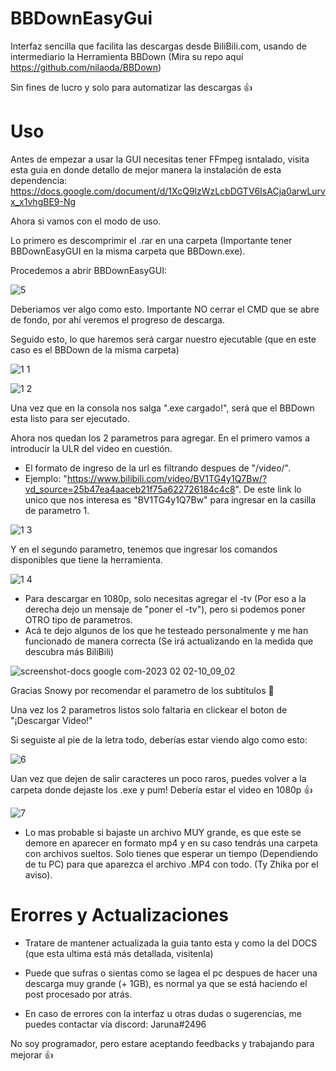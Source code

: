 # BBDownEasyGui

Interfaz sencilla que facilita las descargas desde BiliBili.com, usando de intermediario la Herramienta BBDown (Mira su repo aquí https://github.com/nilaoda/BBDown)

Sin fines de lucro y solo para automatizar las descargas 👍

# Uso
Antes de empezar a usar la GUI necesitas tener FFmpeg isntalado, visita esta guia en donde detallo de mejor manera la instalación de esta dependencia:
https://docs.google.com/document/d/1XcQ9lzWzLcbDGTV6IsACja0arwLurvx_x1vhgBE9-Ng

Ahora si vamos con el modo de uso.

Lo primero es descomprimir el .rar en una carpeta (Importante tener BBDownEasyGUI en la misma carpeta que BBDown.exe).

Procedemos a abrir BBDownEasyGUI:

![5](https://user-images.githubusercontent.com/106907367/216330714-397fdf8b-930c-4b52-a3a6-7251aee2059f.PNG)

Deberiamos ver algo como esto. Importante NO cerrar el CMD que se abre de fondo, por ahí veremos el progreso de descarga.

Seguido esto, lo que haremos será cargar nuestro ejecutable (que en este caso es el BBDown de la misma carpeta)

![1 1](https://user-images.githubusercontent.com/106907367/216331158-39e4b4a4-fd80-4ee3-b614-d0ee3df4abf6.PNG)

![1 2](https://user-images.githubusercontent.com/106907367/216331184-a570bb1f-e846-4d20-be60-38e4bc0cdb00.PNG)

Una vez que en la consola nos salga ".exe cargado!", será que el BBDown esta listo para ser ejecutado.

Ahora nos quedan los 2 parametros para agregar. En el primero vamos a introducir la ULR del video en cuestión.
* El formato de ingreso de la url es filtrando despues de "/video/". 
* Ejemplo: "https://www.bilibili.com/video/BV1TG4y1Q7Bw/?vd_source=25b47ea4aaceb21f75a622726184c4c8". De este link lo unico que nos interesa es "BV1TG4y1Q7Bw" para ingresar en la casilla de parametro 1.

![1 3](https://user-images.githubusercontent.com/106907367/216333062-c2db18a1-e2aa-4745-bde8-6eb3e191e353.PNG)

Y en el segundo parametro, tenemos que ingresar los comandos disponibles que tiene la herramienta.

![1 4](https://user-images.githubusercontent.com/106907367/216333465-5cbcc26f-2b22-445b-a095-b2ddddea6772.PNG)

* Para descargar en 1080p, solo necesitas agregar el -tv (Por eso a la derecha dejo un mensaje de "poner el -tv"), pero si podemos poner OTRO tipo de parametros. 
* Acá te dejo algunos de los que he testeado personalmente y me han funcionado de manera correcta (Se irá actualizando en la medida que descubra más BiliBili)

![screenshot-docs google com-2023 02 02-10_09_02](https://user-images.githubusercontent.com/106907367/216334054-97ec5edd-5789-4cd8-acdf-9cd6714dc66d.png)
 
 Gracias Snowy por recomendar el parametro de los subtitulos 🧡
 
 Una vez los 2 parametros listos solo faltaria en clickear el boton de "¡Descargar Video!"
 
 Si seguiste al pie de la letra todo, deberías estar viendo algo como esto:
 
![6](https://user-images.githubusercontent.com/106907367/216335183-439faebc-c2ad-4a2e-ba19-bd532edbe2ab.PNG)

Uan vez que dejen de salir caracteres un poco raros, puedes volver a la carpeta donde dejaste los .exe y pum! Debería estar el video en 1080p 👍

![7](https://user-images.githubusercontent.com/106907367/216335577-991db13b-143d-4679-93f5-e1d36caf0ed7.PNG)

* Lo mas probable si bajaste un archivo MUY grande, es que este se demore en aparecer en formato mp4 y en su caso tendrás una carpeta con archivos sueltos. Solo tienes que esperar un tiempo (Dependiendo de tu PC) para que aparezca el archivo .MP4 con todo. (Ty Zhika por el aviso).

# Erorres y Actualizaciones

* Tratare de mantener actualizada la guia tanto esta y como la del DOCS (que esta ultima está más detallada, visitenla)
* Puede que sufras o sientas como se lagea el pc despues de hacer una descarga muy grande (+ 1GB), es normal ya que se está haciendo el post procesado por atrás.

* En caso de errores con la interfaz u otras dudas o sugerencias, me puedes contactar vía discord: Jaruna#2496

No soy programador, pero estare aceptando feedbacks y trabajando para mejorar 👍





